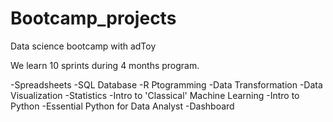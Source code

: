 # Bootcamp_projects

Data science bootcamp with adToy

We learn 10 sprints during 4 months program.

-Spreadsheets
-SQL Database
-R Ptogramming
-Data Transformation
-Data Visualization
-Statistics
-Intro to 'Classical' Machine Learning
-Intro to Python
-Essential Python for Data Analyst
-Dashboard

